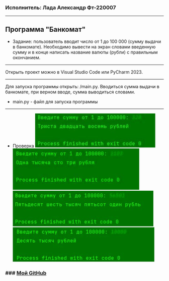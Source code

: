 ### Исполнитель: Лада Александр Фт-220007

---

## Программа "Банкомат"
* Задание: пользователь вводит число от 1 до 100 000 (сумму выдачи в банкомате). Необходимо вывести на экран словами введенную сумму и в конце написать название валюты (рубли) с правильным окончанием.

---

Открыть проект можно в Visual Studio Code или PyCharm 2023.

---
Для запуска программы открыть: /main.py. Вводиться сумма выдачи в банкомате, при верном вводе, сумма выводиться словами.

* main.py - файл для запуска программы

---
* Проверка
![pht1.jpg](pht1.jpg)
![pht2.jpg](pht2.jpg)
![pht3.jpg](pht3.jpg)
![pht4.jpg](pht4.jpg)

### ### [Мой GitHub](https://github.com/AlexLada)